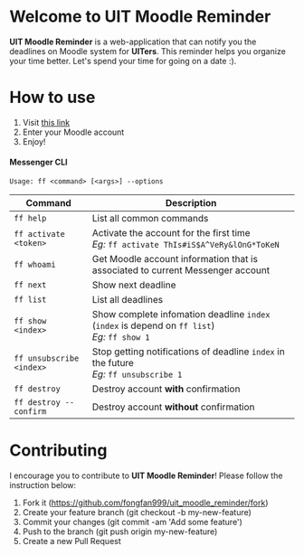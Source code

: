 # Welcome to UIT Moodle Reminder
**UIT Moodle Reminder** is a web-application that can notify you the deadlines on Moodle system for **UITers**. This reminder helps you organize your time better. Let's spend your time for going on a date :&#41;.

# How to use
1. Visit  [this link](http://umr.foxfizz.com/)
2. Enter your Moodle account
3. Enjoy!

#### Messenger CLI
`Usage: ff <command> [<args>] --options`

Command                  | Description
------------------------ | ------------------------
`ff help`                | List all common commands
`ff activate <token>`    | Activate the account for the first time <br/>_Eg:_ `ff activate ThIs#iS$A^VeRy&lOnG*ToKeN`
`ff whoami`              | Get Moodle account information that is associated to current Messenger account
`ff next`                | Show next deadline
`ff list`                | List all deadlines
`ff show <index>`        | Show complete infomation deadline `index` (`index` is depend on `ff list`) <br/>_Eg:_ `ff show 1`
`ff unsubscribe <index>` | Stop getting notifications of deadline `index` in the future <br/>_Eg:_ `ff unsubscribe 1`
`ff destroy`             | Destroy account **with** confirmation
`ff destroy --confirm`   | Destroy account **without** confirmation

# Contributing
I encourage you to contribute to **UIT Moodle Reminder**! Please follow the instruction below:

1. Fork it (https://github.com/fongfan999/uit_moodle_reminder/fork)
2. Create your feature branch (git checkout -b my-new-feature)
3. Commit your changes (git commit -am 'Add some feature')
4. Push to the branch (git push origin my-new-feature)
5. Create a new Pull Request
